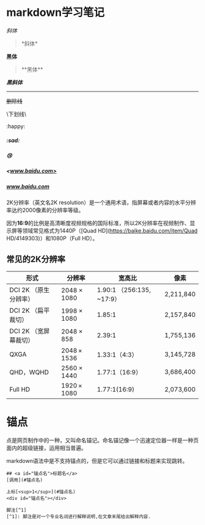 # markdown学习笔记

*斜体*

> \*斜体\*

**黑体**

> \*\*黑体\*\*

***黑斜体***

***

~~删除线~~

\下划线\

:happy:

##### :sad:

##### :cry:

##### <www.baidu.com>

##### www.baidu.com





2K分辨率（英文名2K resolution）是一个通用术语，指屏幕或者内容的水平分辨率达约2000像素的分辨率等级。

因为**16:9**的比例是高清晰度视频规格的国际标准，所以2K分辨率在视频制作、显示屏等领域常见格式为1440P（[Quad HD](https://baike.baidu.com/item/Quad HD/4149303)）和1080P（Full HD）。

## 常见的2K分辨率

| 形式                  | 分辨率      | 宽高比                    | 像素      |
| --------------------- | ----------- | ------------------------- | --------- |
| DCI 2K （原生分辨率） | 2048 × 1080 | 1.90:1 （256:135, ~17:9） | 2,211,840 |
| DCI 2K （扁平裁切）   | 1998 × 1080 | 1.85:1                    | 2,157,840 |
| DCI 2K （宽屏幕裁切） | 2048 × 858  | 2.39:1                    | 1,755,136 |
| QXGA                  | 2048 × 1536 | 1.33:1（4:3）             | 3,145,728 |
| QHD，WQHD             | 2560 × 1440 | 1.77:1（16:9）            | 3,686,400 |
| Full HD               | 1920 × 1080 | 1.77:1(16:9)              | 2,073,600 |



# 锚点
点是网页制作中的一种，又叫命名锚记。命名锚记像一个迅速定位器一样是一种页面内的超级链接，运用相当普遍。

markdown语法中是不支持锚点的，但是它可以通过链接和标题来实现跳转。

```
## <a id="锚点名">标题名</a>
[调用](#锚点名)

上标[<sup>1</sup>](#锚点名)
<div id="锚点名"></div>

脚注[^1]
[^1]: 脚注是对一个专业名词进行解释说明,在文章末尾给出解释内容.
```
